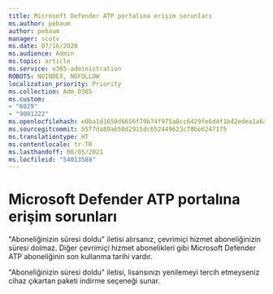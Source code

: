 ```yaml
---
title: Microsoft Defender ATP portalına erişim sorunları
ms.author: pebaum
author: pebaum
manager: scotv
ms.date: 07/16/2020
ms.audience: Admin
ms.topic: article
ms.service: o365-administration
ROBOTS: NOINDEX, NOFOLLOW
localization_priority: Priority
ms.collection: Adm_O365
ms.custom:
- "6029"
- "9001222"
ms.openlocfilehash: e0ba1d1650d6656f79b74f975a8cc6429fe6d4f1b42edea1a6a02b574d2af057
ms.sourcegitcommit: b5f7da89a650d2915dc652449623c78be6247175
ms.translationtype: HT
ms.contentlocale: tr-TR
ms.lasthandoff: 08/05/2021
ms.locfileid: "54013588"
---
```

# <a name="issues-accessing-the-microsoft-defender-atp-portal"></a>Microsoft Defender ATP portalına erişim sorunları

"Aboneliğinizin süresi doldu" iletisi alırsanız, çevrimiçi hizmet aboneliğinizin süresi dolmaz. Diğer çevrimiçi hizmet abonelikleri gibi Microsoft Defender ATP aboneliğinin son kullanma tarihi vardır.

"Aboneliğinizin süresi doldu" iletisi, lisansınızı yenilemeyi tercih etmeyseniz cihaz çıkartan paketi indirme seçeneği sunar.